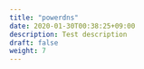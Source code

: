 ```yaml
---
title: "powerdns"
date: 2020-01-30T00:38:25+09:00
description: Test description
draft: false
weight: 7
---
```

